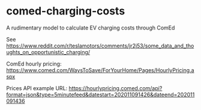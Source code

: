 # comed-charging-costs
 A rudimentary model to calculate EV charging costs through ComEd

See https://www.reddit.com/r/teslamotors/comments/jr2j53/some_data_and_thoughts_on_opportunistic_charging/

ComEd hourly pricing: https://www.comed.com/WaysToSave/ForYourHome/Pages/HourlyPricing.aspx

Prices API example URL: https://hourlypricing.comed.com/api?format=json&type=5minutefeed&datestart=202011091426&dateend=202011091436